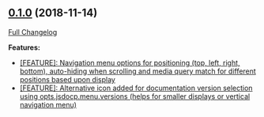## [0.1.0](https://github.com/ugate/jsdocp/tree/v0.1.0) (2018-11-14)
[Full Changelog](https://github.com/ugate/jsdocp/compare/v0.0.10...v0.1.0)


__Features:__
* [[FEATURE]: Navigation menu options for positioning (top, left, right, bottom), auto-hiding when scrolling and media query match for different positions based upon display](https://github.com/ugate/jsdocp/commit/13885f1c52dbe782cf9c3eea5d1afcb54a5c7208)
* [[FEATURE]: Alternative icon added for documentation version selection using opts.jsdocp.menu.versions (helps for smaller displays or vertical navigation menu)](https://github.com/ugate/jsdocp/commit/c9c34d2144ee28061eda2aba36e43f4b89a83625)